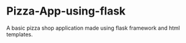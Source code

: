 # Pizza-App-using-flask

A basic pizza shop application made using flask framework and html templates.

